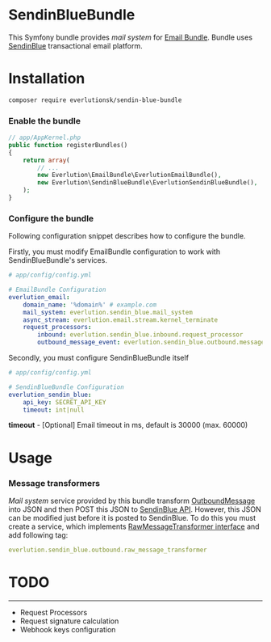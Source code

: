 # SendinBlueBundle

This Symfony bundle provides *mail system* for [Email Bundle](https://github.com/everlutionsk/EmailBundle2). Bundle uses [SendinBlue](https://www.sendinblue.com) transactional email platform.


# Installation

```sh
composer require everlutionsk/sendin-blue-bundle
```


### Enable the bundle

```php
// app/AppKernel.php
public function registerBundles()
{
    return array(
        // ...
        new Everlution\EmailBundle\EverlutionEmailBundle(),
        new Everlution\SendinBlueBundle\EverlutionSendinBlueBundle(),
    );
}
```


### Configure the bundle

Following configuration snippet describes how to configure the bundle.<br>

Firstly, you must modify EmailBundle configuration to work with SendinBlueBundle's services.

```yml
# app/config/config.yml

# EmailBundle Configuration
everlution_email:
    domain_name: '%domain%' # example.com
    mail_system: everlution.sendin_blue.mail_system
    async_stream: everlution.email.stream.kernel_terminate
    request_processors:
        inbound: everlution.sendin_blue.inbound.request_processor
        outbound_message_event: everlution.sendin_blue.outbound.message_event.request_processor
```

Secondly, you must configure SendinBlueBundle itself

```yml
# app/config/config.yml

# SendinBlueBundle Configuration
everlution_sendin_blue:
    api_key: SECRET_API_KEY
    timeout: int|null
```

**timeout** - [Optional] Email timeout in ms, default is 30000 (max. 60000)
# Usage

### Message transformers
*Mail system* service provided by this bundle transform [OutboundMessage](https://github.com/everlutionsk/EmailBundle2/blob/master/Outbound/Message/OutboundMessage.php) into JSON and then POST this JSON to [SendinBlue API](https://apidocs.sendinblue.com/).
However, this JSON can be modified just before it is posted to SendinBlue. To do this you must create a service, which implements [RawMessageTransformer interface](Outbound/MailSystem/RawMessageTransformer.php) and add following tag:

```yml
everlution.sendin_blue.outbound.raw_message_transformer
```


# TODO
----
- Request Processors
- Request signature calculation
- Webhook keys configuration
